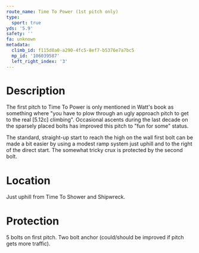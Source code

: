 ```yaml
---
route_name: Time To Power (1st pitch only)
type:
  sport: true
yds: '5.9'
safety: ''
fa: unknown
metadata:
  climb_id: f115d8a0-a290-4fc5-8ef7-b5376e7a7bc5
  mp_id: '106039587'
  left_right_index: '3'
---
```

# Description
The first pitch to Time To Power is only mentioned in Watt's book as something where "you have to plow through an ugly approach pitch to get to the real [5.12c] climbing". Occasional ascents during the last decade on the sparsely placed bolts has improved this pitch to "fun for some" status.

The standard, straight-up start to reach the high on the wall first bolt can be made a bit easier by using a modest ramp system just uphill and to the right of the direct start.  The somewhat tricky crux is protected by the second bolt.

# Location
Just uphill from Time To Shower and Shipwreck.

# Protection
5 bolts on first pitch. Two bolt anchor (could/should be improved if pitch gets more traffic).
